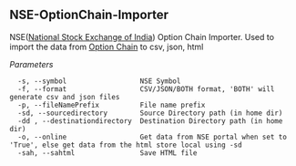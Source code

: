 ## NSE-OptionChain-Importer
NSE([National Stock Exchange of India](https://nseindia.com/)) Option Chain Importer.
Used to import the data from [Option Chain](https://nseindia.com/live_market/dynaContent/live_watch/option_chain/optionKeys.jsp) to csv, json, html

*Parameters*
``` 
  -s, --symbol                  NSE Symbol
  -f, --format                  CSV/JSON/BOTH format, 'BOTH' will generate csv and json files
  -p, --fileNamePrefix          File name prefix
  -sd, --sourcedirectory        Source Directory path (in home dir)
  -dd , --destinationdirectory  Destination Directory path (in home dir)
  -o, --online                  Get data from NSE portal when set to 'True', else get data from the html store local using -sd
  -sah, --sahtml                Save HTML file



